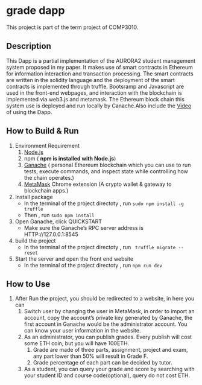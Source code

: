 # grade dapp 
This project is part of the term project of COMP3010. 

## Description 
This Dapp is a partial implementation of the AURORA2 student management system proposed in my paper. It makes use of smart contracts in Ethereum for information interaction and transaction processing. The smart contracts are written in the solidity language and the deployment of the smart contracts is implemented through truffle. Bootsramp and Javascript are used in the front-end webpages, and interaction with the blockchain is implemented via web3.js and metamask. The Ethereum block chain this system use is deployed and run locally by Canache.Also include the [Video](https://drive.google.com/file/d/1eSTKMekCzPFEQ89i5FF4VjHKw_HfH1RS/view?usp=sharing) of using the Dapp.

## How to Build & Run
1. Environment Requirement 
	1. [Node.js](https://nodejs.org/en/)
	2. npm ( **npm is installed with Node.js**)
	3. [Ganache](https://www.trufflesuite.com/ganache) ( personal Ethereum blockchain which you can use to run tests, execute commands, and inspect state while controlling how the chain operates.)
	4. [MetaMask](https://metamask.io/download.html) Chrome extension (A crypto wallet & gateway to blockchain apps.)
2. Install package
	* In the terminal of the project directoty , run  `sudo npm install -g truffle`
	* Then , run  `sudo npm install`
3. Open Ganache, click QUICKSTART
	* Make sure the Ganache’s RPC server address is HTTP://127.0.0.1:8545
4. build the  project
	* In the terminal of the project directoty , run ` truffle migrate --reset`
5. Start the server and open the front end website
	* In the terminal of the project directoty , run `npm run dev`

## How to Use
1. After Run the project, you should be redirected to a website, in here you can
	1. Switch user by changing the user in MetaMask, in order to import an account, copy the account’s private key generated by Ganache, the first account in Ganache would be the administrator account. You can know your user information in the website. 
	2. As an administrator, you can publish grades. Every publish will cost some ETH coin, but you will have 100ETH. 
		1. Grade are made of three parts, assignment, project and exam, any part lower than 50% will result in Grade  F.
		2. Grade percentage of each part can be decided by tutor.
	3. As a student, you can query your grade and score by searching with your student ID and course code(optional), query do not cost ETH.
